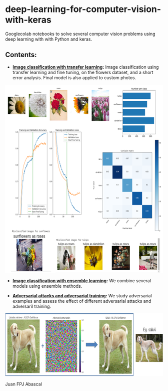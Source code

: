 # deep-learning-for-computer-vision-with-keras

Googlecolab notebooks to solve several computer vision problems using deep learning with with Python and keras. 

## Contents: 

- **[Image classification with transfer learning](https://colab.research.google.com/github/jabascal/deep-learning-for-computer-vision-with-keras/blob/main/image_classification_using_transfer_learning.ipynb):** Image classification using transfer learning and fine tuning, on the flowers dataset, and a short error analysis. Final model is also applied to custom photos. 

<p align="center">
<img src="https://github.com/jabascal/deep-learning-for-computer-vision-with-keras/blob/main/figures/flowers_clf_summary_sc.png" height="600">
</p>

- **[Image classification with ensemble learning](https://colab.research.google.com/github/jabascal/deep-learning-for-computer-vision-with-keras/blob/main/image_classification_using_transfer_learning_ensembles.ipynb):** We combine several models using ensemble methods.  

- **[Adversarial attacks and adversarial training](https://colab.research.google.com/drive/1Xzt-GrYhE9xF382YJMDKc7SZQ9NA6IyM#scrollTo=HxNmcxcnuQSg):** We study adversarial examples and assess the effect of different adversarial attacks and adversaril training.

<p align="center">
<img src="https://github.com/jabascal/deep-learning-for-computer-vision-with-keras/blob/main/figures/adv_attack_sc.png" height="200">
</p>

Juan FPJ Abascal 
